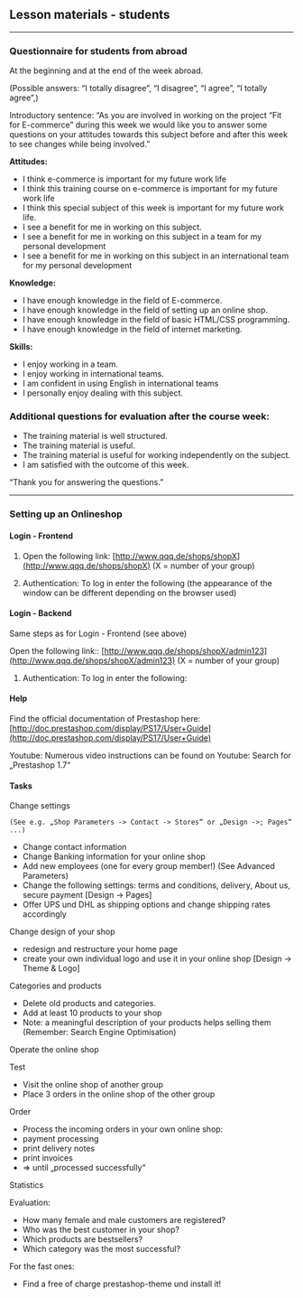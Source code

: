 ## Lesson materials - students

---

### Questionnaire for students from abroad

At the beginning and at the end of the week abroad.

\(Possible answers: “I totally disagree”, “I disagree”, “I agree”, “I totally agree”,\)

Introductory sentence: “As you are involved in working on the project “Fit for E-commerce” during this week we would like you to answer some questions on your attitudes towards this subject before and after this week to see changes while being involved.”

**Attitudes:**

* I think e-commerce is important for my future work life
* I think this training course on e-commerce is important for my future work life
* I think this special subject of this week is important for my future work life.
* I see a benefit for me in working on this subject.
* I see a benefit for me in working on this subject in a team for my personal development
* I see a benefit for me in working on this subject in an international team for my personal development

**Knowledge:**

* I have enough knowledge in the field of E-commerce.
* I have enough knowledge in the field of setting up an online shop.
* I have enough knowledge in the field of basic HTML/CSS programming.
* I have enough knowledge in the field of internet marketing.

**Skills:**

* I enjoy working in a team.
* I enjoy working in international teams.
* I am confident in using English in international teams
* I personally enjoy dealing with this subject.

### Additional questions for evaluation after the course week:

* The training material is well structured.
* The training material is useful.
* The training material is useful for working independently on the subject.
* I am satisfied with the outcome of this week.

“Thank you for answering the questions.”

---

### Setting up an Onlineshop

#### Login - Frontend

1. Open the following link: [http://www.qqq.de/shops/shopX](http://www.qqq.de/shops/shopX) \(X = number of your group\)

2. Authentication: To log in enter the following \(the appearance of the window can be different depending on the browser used\)

#### Login - Backend

Same steps as for Login - Frontend \(see above\)

Open the following link:: [http://www.qqq.de/shops/shopX/admin123](http://www.qqq.de/shops/shopX/admin123) \(X = number of your group\)

1. Authentication: To log in enter the following:

#### Help

Find the official documentation of Prestashop here: [http://doc.prestashop.com/display/PS17/User+Guide](http://doc.prestashop.com/display/PS17/User+Guide)

Youtube: Numerous video instructions can be found on Youtube: Search for „Prestashop 1.7“

#### Tasks

Change settings

```
(See e.g. „Shop Parameters -> Contact -> Stores“ or „Design ->; Pages“ ...)
```

* Change contact information
* Change Banking information for your online shop 
* Add new employees \(one for every group member!\) \(See Advanced Parameters\)
* Change the following settings:  terms and conditions, delivery, About us, secure payment          \[Design -&gt; Pages\]
* Offer UPS und DHL as shipping options and change  shipping rates accordingly

Change design of your shop

* redesign and restructure your home page
* create your own individual logo and use it in your online shop          \[Design -&gt; Theme & Logo\]

Categories and products

* Delete old products and categories.
* Add at least 10 products to your shop
* Note: a meaningful description of your products helps selling them \(Remember:  Search Engine Optimisation\)

Operate the online shop

Test

* Visit the online shop of another group
* Place 3 orders in the online shop of the other group

Order

* Process the incoming orders in your own online shop:
* payment processing
* print delivery notes
* print invoices
* =&gt; until „processed successfully“

Statistics

Evaluation:

* How many female and male customers are registered?
* Who was the best customer in your shop?
* Which products are bestsellers?
* Which category was the most successful?

For the fast ones:

* Find a free of charge prestashop-theme und install it!




